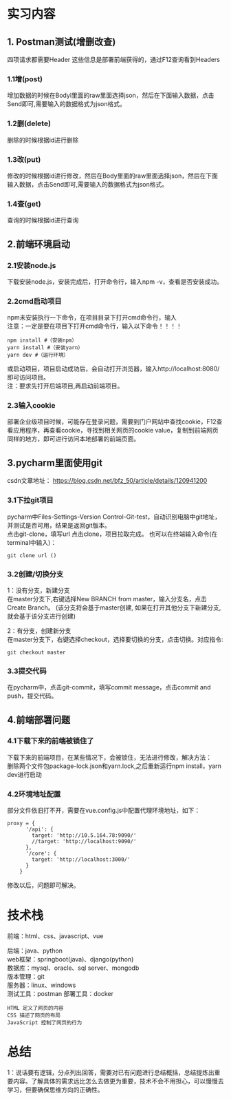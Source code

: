 # 实习内容
## 1. Postman测试(增删改查)
四项请求都需要Header
这些信息是部署前端获得的，通过F12查询看到Headers
### 1.1增(post)
增加数据的时候在Bodyl里面的raw里面选择json，然后在下面输入数据，点击Send即可,需要输入的数据格式为json格式。
### 1.2删(delete)
删除的时候根据id进行删除
### 1.3改(put)
修改的时候根据id进行修改，然后在Body里面的raw里面选择json，然后在下面输入数据，点击Send即可,需要输入的数据格式为json格式。
### 1.4查(get)
查询的时候根据id进行查询

## 2.前端环境启动
### 2.1安装node.js
下载安装node.js，安装完成后，打开命令行，输入npm -v，查看是否安装成功。
### 2.2cmd启动项目
npm未安装执行一下命令，在项目目录下打开cmd命令行，输入  
注意：一定是要在项目下打开cmd命令行，输入以下命令！！！！ 
```
npm install #（安装npm）
yarn install #（安装yarn）
yarn dev #（运行环境）
``` 
或启动项目，项目启动成功后，会自动打开浏览器，输入http://localhost:8080/ 即可访问项目。  
注：要求先打开后端项目,再启动前端项目。
### 2.3输入cookie
部署企业级项目时候，可能存在登录问题，需要到门户网站中查找cookie，F12查看应用程序，再查看cookie，寻找到相关网页的cookie value，复制到前端网页同样的地方，即可进行访问本地部署的前端页面。

## 3.pycharm里面使用git
csdn文章地址：
https://blog.csdn.net/bfz_50/article/details/120941200
### 3.1下拉git项目
pycharm中Files-Settings-Version Control-Git-test，自动识别电脑中git地址，并测试是否可用，结果是返回git版本。  
点击git-clone，填写url 点击clone，项目拉取完成。 
也可以在终端输入命令(在terminal中输入)：
```
git clone url ()
``` 
### 3.2创建/切换分支
1：没有分支，新建分支  
在master分支下,右键选择New BRANCH from master，输入分支名，点击Create Branch。
(该分支将会基于master创建, 如果在打开其他分支下新建分支, 就会基于该分支进行创建)

2：有分支，创建新分支   
在master分支下，右键选择checkout，选择要切换的分支，点击切换。对应指令:
```
git checkout master
```

### 3.3提交代码
在pycharm中，点击git-commit，填写commit message，点击commit and push，提交代码。

## 4.前端部署问题
### 4.1下载下来的前端被锁住了
下载下来的前端项目，在某些情况下，会被锁住，无法进行修改，解决方法：  
删除两个文件包package-lock.json和yarn.lock,之后重新运行npm install，yarn dev进行启动
### 4.2环境地址配置
部分文件依旧打不开，需要在vue.config.js中配置代理环境地址，如下： 
```
proxy = {
      '/api': {
        target: 'http://10.5.164.78:9090/'
        //target: 'http://localhost:9090/'
      },
      '/core': {
        target: 'http://localhost:3000/'
      }
    }
``` 
修改以后，问题即可解决。


# 技术栈
前端：html、css、javascript、vue

后端：java、python  
web框架：springboot(java)、django(python)  
数据库：mysql、oracle、sql server、mongodb  
版本管理：git  
服务器：linux、windows   
测试工具：postman
部署工具：docker 
```
HTML 定义了网页的内容
CSS 描述了网页的布局
JavaScript 控制了网页的行为
```

# 总结

1：说话要有逻辑，分点列出回答，需要对已有问题进行总结概括，总结提炼出重要内容。了解具体的需求远比怎么去做更为重要，技术不会不用担心，可以慢慢去学习，但要确保思维方向的正确性。

